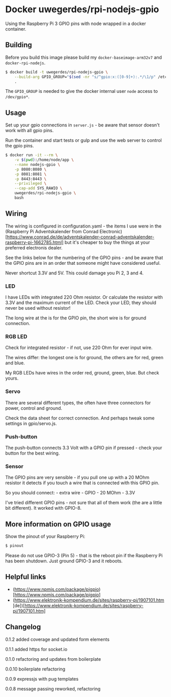 # Docker uwegerdes/rpi-nodejs-gpio

Using the Raspberry Pi 3 GPIO pins with node wrapped in a docker container.

## Building

Before you build this image please build my `docker-baseimage-arm32v7` and `docker-rpi-nodejs`.

```bash
$ docker build -t uwegerdes/rpi-nodejs-gpio \
	--build-arg GPIO_GROUP="$(sed -nr "s/^gpio:x:([0-9]+):.*/\1/p" /etc/group)" \
	.
```

The `GPIO_GROUP` is needed to give the docker internal user `node` access to `/dev/gpio*`.

## Usage

Set up your gpio connections in `server.js` - be aware that sensor doesn't work with all gpio pins.

Run the container and start tests or gulp and use the web server to control the gpio pins.

```bash
$ docker run -it --rm \
	-v $(pwd):/home/node/app \
	--name nodejs-gpio \
	-p 8080:8080 \
	-p 8081:8081 \
	-p 8443:8443 \
	--privileged \
	--cap-add SYS_RAWIO \
	uwegerdes/rpi-nodejs-gpio \
	bash
```

## Wiring

The wiring is configured in configuration.yaml - the items I use were in the (Raspberry Pi Adventskalender from Conrad Electronic)[https://www.conrad.de/de/adventskalender-conrad-adventskalender-raspberry-pi-1662785.html] but it's cheaper to buy the things at your preferred electronis dealer.

See the links below for the numbering of the GPIO pins - and be aware that the GPIO pins are in an order that someone might have considered useful.

Never shortcut 3.3V and 5V. This could damage you Pi 2, 3 and 4.

### LED

I have LEDs with integrated 220 Ohm resistor. Or calculate the resistor with 3.3V and the maximum current of the LED. Check your LED, they should never be used without resistor!

The long wire at the is for the GPIO pin, the short wire is for ground connection.

### RGB LED

Check for integrated resistor - if not, use 220 Ohm for ever input wire.

The wires differ: the longest one is for ground, the others are for red, green and blue.

My RGB LEDs have wires in the order red, ground, green, blue. But check yours.

### Servo

There are several different types, the often have three connectors for power, control and ground.

Check the data sheet for correct connection. And perhaps tweak some settings in gpio/servo.js.

### Push-button

The push-button connects 3.3 Volt with a GPIO pin if pressed - check your button for the best wiring.

### Sensor

The GPIO pins are very sensible - if you pull one up with a 20 MOhm resistor it detects if you touch a wire that is connected with this GPIO pin.

So you should connect: - extra wire - GPIO - 20 MOhm - 3.3V

I've tried different GPIO pins - not sure that all of them work (the are a little bit different). It worked with GPIO-8.

## More information on GPIO usage

Show the pinout of your Raspberry Pi:

```bash
$ pinout
```

Please do not use GPIO-3 (Pin 5) - that is the reboot pin if the Raspberry Pi has been shutdown.
Just ground GPIO-3 and it reboots.

## Helpful links

- (https://www.npmjs.com/package/pigpio)[https://www.npmjs.com/package/pigpio]
- (https://www.elektronik-kompendium.de/sites/raspberry-pi/1907101.htm [de])[https://www.elektronik-kompendium.de/sites/raspberry-pi/1907101.htm]


## Changelog

0.1.2 added coverage and updated form elements

0.1.1 added https for socket.io

0.1.0 refactoring and updates from boilerplate

0.0.10 boilerplate refactoring

0.0.9 expressjs with pug templates

0.0.8 message passing reworked, refactoring
